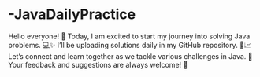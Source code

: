 # -JavaDailyPractice
Hello everyone! 👋 Today, I am excited to start my journey into solving Java problems. 💻✨ I’ll be uploading solutions daily in my GitHub repository. 📂📈 Let’s connect and learn together as we tackle various challenges in Java. 🤝 Your feedback and suggestions are always welcome! 💬
